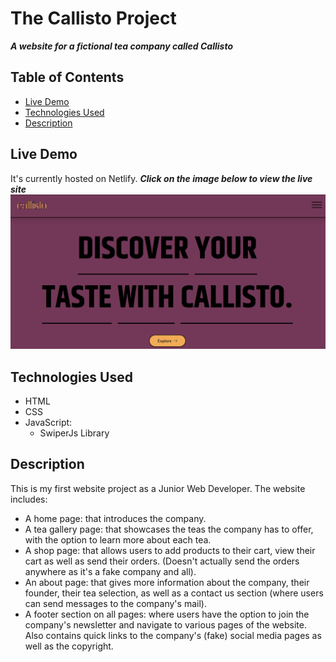 # The Callisto Project
__*A website for a fictional tea company called Callisto*__


## Table of Contents

* [Live Demo](#live-demo)
* [Technologies Used](#technologies-used)
* [Description](#description)


## Live Demo

It's currently hosted on Netlify.
__*Click on the image below to view the live site*__
[![LIVE DEMO](images/callisto-thumbnail.png)](https://callistoteas.netlify.app/)


## Technologies Used
- HTML
- CSS
- JavaScript: 
    - SwiperJs Library


## Description

This is my first website project as a Junior Web Developer. 
The website includes:
- A home page: that introduces the company.
- A tea gallery page: that showcases the teas the company has to offer, with the option to learn more about each tea. 
- A shop page: that allows users to add products to their cart, view their cart as well as send their orders. (Doesn't actually send the orders anywhere as it's a fake company and all).
- An about page: that gives more information about the company, their founder, their tea selection, as well as a contact us section (where users can send messages to the company's mail).
- A footer section on all pages: where users have the option to join the company's newsletter and navigate to various pages of the website. Also contains quick links to the company's (fake) social media pages as well as the copyright.
